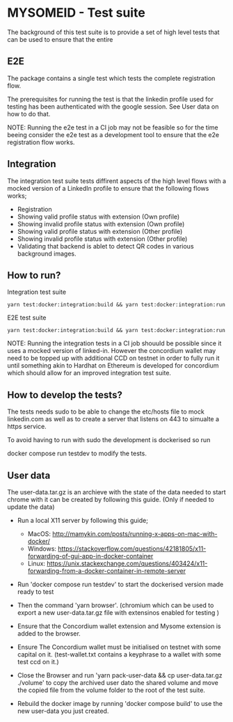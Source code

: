 # MYSOMEID - Test suite

The background of this test suite is to provide a set of high level tests that can be used to ensure that the entire 


## E2E

The package contains a single test which tests the complete registration flow. 

The prerequisites for running the test is that the linkedin profile used for testing has been authenticated with the google session. See User data on how to do that.

NOTE: Running the e2e test in a CI job may not be feasible so for the time beeing consider the e2e test as a development tool to ensure that the e2e registration flow works.


## Integration

The integration test suite tests diffirent aspects of the high level flows with a mocked version of a LinkedIn profile to ensure that the following flows works;

- Registration
- Showing valid profile status with extension (Own profile)
- Showing invalid profile status with extension (Own profile)
- Showing valid profile status with extension (Other profile)
- Showing invalid profile status with extension (Other profile)
- Validating that backend is ablet to detect QR codes in various background images.


## How to run?

Integration test suite

```
yarn test:docker:integration:build && yarn test:docker:integration:run
```

E2E test suite

```
yarn test:docker:integration:build && yarn test:docker:integration:run
```

NOTE: Running the integration tests in a CI job shouuld be possible since it uses a mocked version of linked-in. However the concordium wallet may need to be topped up with additional CCD on testnet in order to fully run it until something akin to Hardhat on Ethereum is developed for concordium which should allow for an improved integration test suite.


## How to develop the tests?

The tests needs sudo to be able to change the etc/hosts file to mock linkedin.com as well as to create a server that listens on 443 to simualte a https service.

To avoid having to run with sudo the development is dockerised so run 

docker compose run testdev to modify the tests.


## User data

The user-data.tar.gz is an archieve with the state of the data needed to start chrome with it can be created by following this guide. (Only if needed to update the data)

- Run a local X11 server by following this guide;
    - MacOS: http://mamykin.com/posts/running-x-apps-on-mac-with-docker/
    - Windows: https://stackoverflow.com/questions/42181805/x11-forwarding-of-gui-app-in-docker-container
    - Linux: https://unix.stackexchange.com/questions/403424/x11-forwarding-from-a-docker-container-in-remote-server

- Run 'docker compose run testdev' to start the dockerised version made ready to test

- Then the command 'yarn browser'. (chromium which can be used to export a new user-data.tar.gz file with extensinos enabled for testing )

- Ensure that the Concordium wallet extension and Mysome extension is added to the browser. 

- Ensure The Concordium wallet must be initialised on testnet with some capital on it. (test-wallet.txt contains a keyphrase to a wallet with some test ccd on it.)

- Close the Browser and run 'yarn pack-user-data && cp user-data.tar.gz ./volume' to copy the archived user dato the shared volume and move the copied file from the volume folder to the root of the test suite.

- Rebuild the docker image by running 'docker compose build' to use the new user-data you just created.







